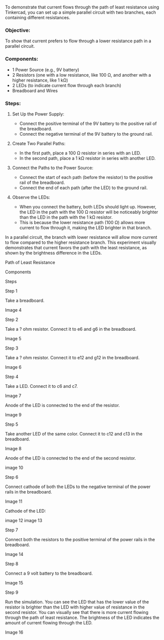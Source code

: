 
To demonstrate that current flows through the path of least resistance using Tinkercad, you can set up a simple parallel circuit with two branches, each containing different resistances.

### Objective:

To show that current prefers to flow through a lower resistance path in a parallel circuit.

### Components:

- 1 Power Source (e.g., 9V battery)
- 2 Resistors (one with a low resistance, like 100 Ω, and another with a higher resistance, like 1 kΩ)
- 2 LEDs (to indicate current flow through each branch)
- Breadboard and Wires

### Steps:

1. Set Up the Power Supply:
   - Connect the positive terminal of the 9V battery to the positive rail of the breadboard.
   - Connect the negative terminal of the 9V battery to the ground rail.

2. Create Two Parallel Paths:
   - In the first path, place a 100 Ω resistor in series with an LED.
   - In the second path, place a 1 kΩ resistor in series with another LED.

3. Connect the Paths to the Power Source:
   - Connect the start of each path (before the resistor) to the positive rail of the breadboard.
   - Connect the end of each path (after the LED) to the ground rail.

4. Observe the LEDs:
   - When you connect the battery, both LEDs should light up. However, the LED in the path with the 100 Ω resistor will be noticeably brighter than the LED in the path with the 1 kΩ resistor.
   - This is because the lower resistance path (100 Ω) allows more current to flow through it, making the LED brighter in that branch.


In a parallel circuit, the branch with lower resistance will allow more current to flow compared to the higher resistance branch. This experiment visually demonstrates that current favors the path with the least resistance, as shown by the brightness difference in the LEDs.

Path of Least Resistance


Components



Steps

Step 1

Take a breadboard.

Image 4

Step 2

Take a ? ohm resistor. Connect it to e6 and g6 in the breadboard.

Image 5

Step 3

Take a ? ohm resistor. Connect it to e12 and g12 in the breadboard.

Image 6

Step 4

Take a LED. Connect it to c6 and c7.

Image 7

Anode of the LED is connected to the end of the resistor.

Image 9

Step 5

Take another LED of the same color. Connect it to c12 and c13 in the breadboard.

Image 8

Anode of the LED is connected to the end of the second resistor.

image 10

Step 6

Connect cathode of both the LEDs to the negative terminal of the power rails in the breadboard.

Image 11

Cathode of the LED:

image 12
image 13

Step 7

Connect both the resistors to the positive terminal of the power rails in the breadboard.

Image 14

Step 8

Connect a 9 volt battery to the breadboard.

Image 15

Step 9

Run the simulation. You can see the LED that has the lower value of the resistor is brighter than the LED with higher value of resistance in the second resistor. You can visually see that there is more current flowing through the path of least resistance. The brightness of the LED indicates the amount of current flowing through the LED.

Image 16



